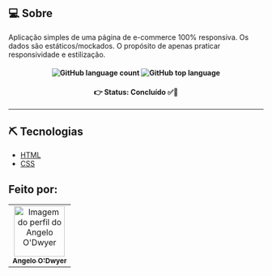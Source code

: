 ## 💻 Sobre

Aplicação simples de uma página de e-commerce 100% responsiva. Os dados são estáticos/mockados. O propósito de apenas praticar responsividade e estilização.

<h4 align='center'>
  <img alt="GitHub language count" src="https://img.shields.io/github/languages/count/AngeloVSO/static-ecommerce"> <img alt="GitHub top language" src="https://img.shields.io/github/languages/top/AngeloVSO/static-ecommerce">
</h4>

<h4 align='center'>
👉 Status: Concluído ✅👏
</h4>
<hr />

## ⛏ Tecnologias

- [HTML](https://developer.mozilla.org/pt-BR/docs/Web/HTML)
- [CSS](https://developer.mozilla.org/pt-BR/docs/Web/CSS)

## Feito por:
<table>
  <tr>
    <td align="center"><a href="https://github.com/AngeloVSO">
    <img src="https://avatars.githubusercontent.com/u/70985334?v=4" width="100px" alt="Imagem do perfil do
    Angelo O'Dwyer"/>
    <br />
    <sub><b>Angelo O'Dwyer</b></sub><br /></td>
</table>


